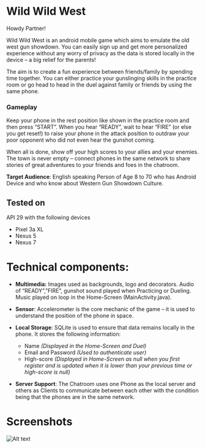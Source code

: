 # Wild Wild West
Howdy Partner! 

Wild Wild West is an android mobile game which aims to emulate the old west gun showdown. You can easily sign up and get more personalized experience without any worry of privacy as the data is stored locally in the device – a big relief for the parents! 

The aim is to create a fun experience between friends/family by spending time together. You can either practice your gunslinging skills in the practice room or go head to head in the duel against family or friends by using the same phone.

### Gameplay
Keep your phone in the rest position like shown in the practice room and then press “START”. When you hear “READY”, wait to hear “FIRE” (or else you get reset!) to raise your phone in the attack position to outdraw your poor opponent who did not even hear the gunshot coming. 

When all is done, show off your high scores to your allies and your enemies. The town is never empty – connect phones in the same 
network to share stories of great adventures to your friends and foes in the chatroom.

**Target Audience**: English speaking Person of Age 8 to 70 who has Android Device and who know about Western Gun Showdown Culture.

## Tested on
API 29 with the following devices
* Pixel 3a XL
* Nexus 5
* Nexus 7

# Technical components:
* **Multimedia:** Images used as backgrounds, logo and decorators. Audio of “READY”,”FIRE”, gunshot sound played when Practicing or Dueling. Music played on loop in the Home-Screen (MainActivity.java).

* **Sensor**: Accelerometer is the core mechanic of the game – it is used to understand the position of the phone in space.

* **Local Storage**: SQLite is used to ensure that data remains locally in the phone. It stores the following information:
  * Name *(Displayed in the Home-Screen and Duel)*
  * Email and Password *(Used to authenticate user)*
  * High-score *(Displayed in Home-Screen as null when you first register and is updated when it is lower than your previous time or high-score is null)*
  
* **Server Support**: The Chatroom uses one Phone as the local server and others as Clients to communicate between each other with the condition being that the phones are in the same network.

# Screenshots
![Alt text](Screenshots/Deul.jpg?raw=true "Title")
